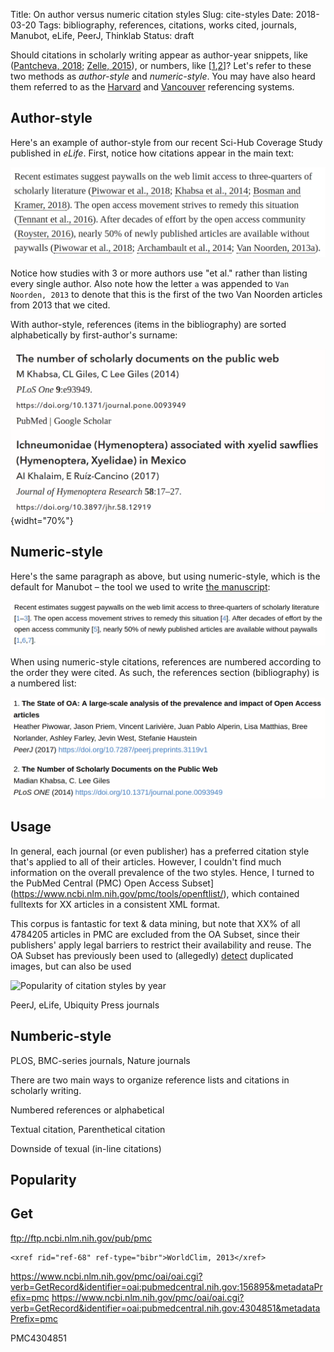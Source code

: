 Title: On author versus numeric citation styles
Slug: cite-styles
Date: 2018-03-20
Tags: bibliography, references, citations, works cited, journals, Manubot, eLife, PeerJ, Thinklab
Status: draft

Should citations in scholarly writing appear as author-year snippets, like ([Pantcheva, 2018](http://site.uit.no/english/writing-style/citationstyles/ "Citation styles: Vancouver and Harvard systems"); [Zelle, 2015](http://docs.citationstyles.org/en/1.0.1/primer.html "Primer — An Introduction to CSL: v1.0.1")), or numbers, like [[1](),[2]()]?
Let's refer to these two methods as _author-style_ and _numeric-style_.
You may have also heard them referred to as the [Harvard](https://en.wikipedia.org/wiki/Parenthetical_referencing) and [Vancouver](https://en.wikipedia.org/wiki/Vancouver_system) referencing systems.

## Author-style

Here's an example of author-style from our recent Sci-Hub Coverage Study published in _eLife_.
First, notice how citations appear in the main text:

![](scihub-cites-author.png)

Notice how studies with 3 or more authors use "et al." rather than listing every single author.
Also note how the letter `a` was appended to `Van Noorden, 2013` to denote that this is the first of the two Van Noorden articles from 2013 that we cited.

With author-style, references (items in the bibliography) are sorted alphabetically by first-author's surname:

![](scihub-refs-author.png){widht="70%"}

## Numeric-style

Here's the same paragraph as above, but using numeric-style, which is the default for Manubot – the tool we used to write [the manuscript](https://greenelab.github.io/scihub-manuscript/):

![](scihub-cites-numeric.png)

When using numeric-style citations, references are numbered according to the order they were cited.
As such, the references section (bibliography) is a numbered list:

![](scihub-refs-numeric.png)

## Usage

In general, each journal (or even publisher) has a preferred citation style that's applied to all of their articles.
However, I couldn't find much information on the overall prevalence of the two styles.
Hence, I turned to the PubMed Central (PMC) Open Access Subset](https://www.ncbi.nlm.nih.gov/pmc/tools/openftlist/), which contained fulltexts for XX articles in a consistent XML format.

This corpus is fantastic for text & data mining, but note that XX% of all 4784205 articles in PMC are excluded from the OA Subset, since their publishers' apply legal barriers to restrict their availability and reuse.
The OA Subset has previously been used to (allegedly) [detect](https://doi.org/10.1038/d41586-018-02421-3) duplicated images, but can also be used 

![Popularity of citation styles by year](https://glcdn.githack.com/dhimmel/pmc-citation-styles/raw/694ebea384372d87e68b4582087a10233de945b5/figure/years-mutlipanel.svg)





PeerJ, eLife, Ubiquity Press journals

## Numberic-style

PLOS, BMC-series journals, Nature journals



There are two main ways to organize reference lists and citations in scholarly writing.


Numbered references or alphabetical

Textual citation, Parenthetical citation

Downside of texual (in-line citations)

## Popularity


## Get

ftp://ftp.ncbi.nlm.nih.gov/pub/pmc

```
<xref rid="ref-68" ref-type="bibr">WorldClim, 2013</xref>
```

https://www.ncbi.nlm.nih.gov/pmc/oai/oai.cgi?verb=GetRecord&identifier=oai:pubmedcentral.nih.gov:156895&metadataPrefix=pmc
https://www.ncbi.nlm.nih.gov/pmc/oai/oai.cgi?verb=GetRecord&identifier=oai:pubmedcentral.nih.gov:4304851&metadataPrefix=pmc


PMC4304851

